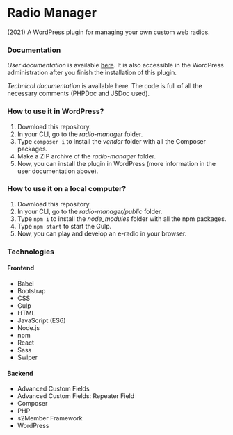 # Radio Manager
(2021) A WordPress plugin for managing your own custom web radios.

### Documentation

*User documentation* is available [here](https://github.com/catvusa/radio-manager/blob/main/radio-manager/user-guide.pdf). It is also accessible in the WordPress administration after you finish the installation of this plugin.

*Technical documentation* is available here. The code is full of all the necessary comments (PHPDoc and JSDoc used).

### How to use it in WordPress?

1. Download this repository.
2. In your CLI, go to the *radio-manager* folder.
3. Type `composer i` to install the *vendor* folder with all the Composer packages.
4. Make a ZIP archive of the *radio-manager* folder.
5. Now, you can install the plugin in WordPress (more information in the user documentation above).

### How to use it on a local computer?

1. Download this repository.
2. In your CLI, go to the *radio-manager/public* folder.
3. Type `npm i` to install the *node_modules* folder with all the npm packages.
4. Type `npm start` to start the Gulp.
5. Now, you can play and develop an e-radio in your browser.

### Technologies

#### Frontend

* Babel
* Bootstrap
* CSS
* Gulp
* HTML
* JavaScript (ES6)
* Node.js
* npm
* React
* Sass
* Swiper

#### Backend

* Advanced Custom Fields
* Advanced Custom Fields: Repeater Field
* Composer
* PHP
* s2Member Framework
* WordPress
